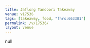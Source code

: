 ```yaml
---
title: Jaflong Tandoori Takeaway
venue: v17536
tags: [takeaway, food, "fhrs:663301"]
permalink: /v/17536/
layout: venue
---
```

null